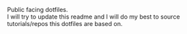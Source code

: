 Public facing dotfiles. \
I will try to update this readme and I will do my best to source tutorials/repos this dotfiles are based on.
